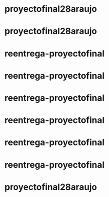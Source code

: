# proyectofinal28araujo
# proyectofinal28araujo
# reentrega-proyectofinal
# reentrega-proyectofinal
# reentrega-proyectofinal
# reentrega-proyectofinal
# reentrega-proyectofinal
# reentrega-proyectofinal
# proyectofinal28araujo
